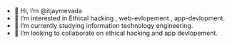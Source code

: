 - 👋 Hi, I’m @itjaymevada
- 👀 I’m interested in   Ethical hacking , web-evlopement , app-devlopment. 
- 🌱 I’m currently studying  information technology engineering.
- 💞️ I’m looking to collaborate on ethical hacking and app devlopement.

<!---
itjaymevada/itjaymevada is a ✨ special ✨ repository because its `README.md` (this file) appears on your GitHub profile.
You can click the Preview link to take a look at your changes.
--->
